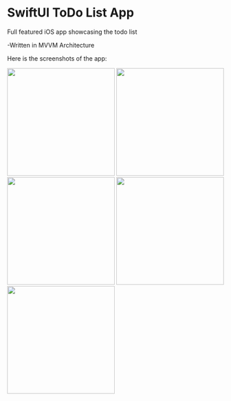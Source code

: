 # SwiftUI ToDo List App

Full featured iOS app showcasing the todo list

-Written in MVVM Architecture

Here is the screenshots of the app:

<img src="https://github.com/arshatta/ToDoList/assets/103632834/c5fc3421-3cce-47b6-8af5-7870417daa0f" width="250">
<img src="https://github.com/arshatta/ToDoList/assets/103632834/dd70ab8e-59af-4403-884d-e2a52f51ea59" width="250">
<img src="https://github.com/arshatta/ToDoList/assets/103632834/90c1aa5d-07c7-4a1e-ac15-7bdd05939735" width="250">
<img src="https://github.com/arshatta/ToDoList/assets/103632834/18840a84-94e7-4575-bf0b-b477840ab504" width="250">
<img src="https://github.com/arshatta/ToDoList/assets/103632834/681ccf57-f7bc-4d0e-bc20-67a2b18ad391" width="250">
